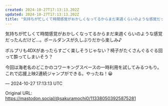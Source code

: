 ```yaml
---
created: 2024-10-27T17:13:13.202Z
updated: 2024-10-27T17:13:13.202Z
title: "気持ちが忙しくて時間感覚がおかしくなってるからまだ来週くらいのような感覚だったんだけど…。ポールダンスが久しぶりだから楽しみ♪ポルプリも4DXがあったらすごく楽[...]"
---
```


<p>気持ちが忙しくて時間感覚がおかしくなってるからまだ来週くらいのような感覚だったんだけど…。ポールダンスが久しぶりだから楽しみ♪</p><p>ポルプリも4DXがあったらすごく楽しそうじゃない？椅子がたくさんぐるぐる回って酔ってしまいそう？</p><p>今回は海老名のどこかのコワーキングスペースの一時利用を試してみるつもり。これで応援上映2連続ジャンプができる。やったね！😀</p>

&mdash; 2024-10-27 17:13:13 UTC

Original URL: https://mastodon.social/@sakuramochi0/113380503925875281

